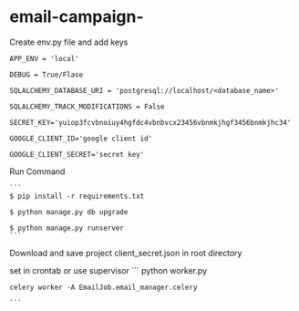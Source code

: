 # email-campaign-
Create env.py file and add keys

	APP_ENV = 'local'

	DEBUG = True/Flase

	SQLALCHEMY_DATABASE_URI = 'postgresql://localhost/<database_name>'

	SQLALCHEMY_TRACK_MODIFICATIONS = False

	SECRET_KEY='yuiop3fcvbnoiuy4hgfdc4vbnbvcx23456vbnmkjhgf3456bnmkjhc34'

	GOOGLE_CLIENT_ID='google client id'

	GOOGLE_CLIENT_SECRET='secret key'

Run Command
	
	```
	$ pip install -r requirements.txt

	$ python manage.py db upgrade

	$ python manage.py runserver
	```

Download and save project client_secret.json in root directory

set in crontab or use supervisor
	```
	python worker.py

	celery worker -A EmailJob.email_manager.celery

	```

